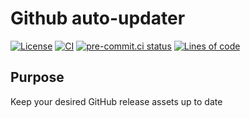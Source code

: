 # Github auto-updater

[![License](https://img.shields.io/github/license/ChrisLovering/github_auto_updater)](https://github.com/ChrisLovering/github_auto_updater)
[![CI](https://github.com/ChrisLovering/github_auto_updater/actions/workflows/lint-test.yml/badge.svg)](https://github.com/ChrisLovering/github_auto_updater/actions/workflows/lint-test.yml)
[![pre-commit.ci status](https://results.pre-commit.ci/badge/github/ChrisLovering/github_auto_updater/main.svg)](https://results.pre-commit.ci/latest/github/ChrisLovering/github_auto_updater/main)
[![Lines of code](https://tokei.rs/b1/github/ChrisLovering/github_auto_updater?category=code)](https://github.com/ChrisLovering/github_auto_updater)

## Purpose
Keep your desired GitHub release assets up to date
